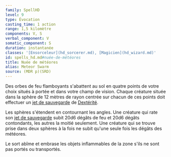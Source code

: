 ```yaml
---
family: SpellHD
level: 9
type: Évocation
casting_time: 1 action
range: 1,5 kilomètre
components: V, S
verbal_component: V
somatic_component: S
duration: instantanée
classes: '[Ensorceleur](hd_sorcerer.md), [Magicien](hd_wizard.md)'
id: spells_hd.md#nuée-de-météores
title: Nuée de météores
alias: Meteor Swarm
source: (MDR p)(SRD)
---
```


Des orbes de feu flamboyants s'abattent au sol en quatre points de votre choix situés à portée et dans votre champ de vision. Chaque créature située dans la sphère de 12 mètres de rayon centrée sur chacun de ces points doit effectuer un [jet de sauvegarde](hd_abilities_jets_de_sauvegarde.md) de [Dextérité](hd_abilities_dexterity.md).

Les sphères s'étendent en contournant les angles. Une créature qui rate son [jet de sauvegarde](hd_abilities_jets_de_sauvegarde.md) subit 20d6 dégâts de feu et 20d6 dégâts contondants, les autres la moitié seulement. Une créature qui se trouve prise dans deux sphères à la fois ne subit qu'une seule fois les dégâts des météores.

Le sort abîme et embrase les objets inflammables de la zone s'ils ne sont pas portés ou transportés.

